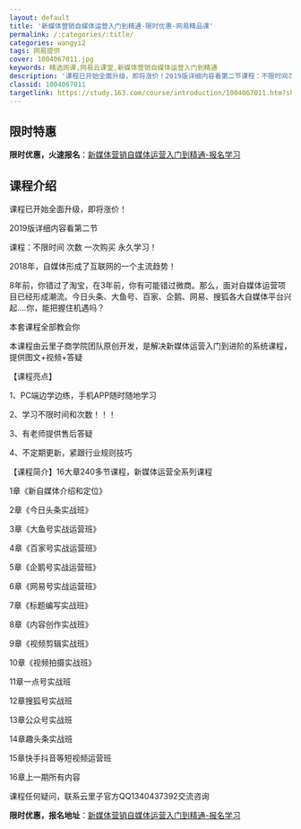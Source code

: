 ```yaml
---
layout: default
title: '新媒体营销自媒体运营入门到精通-限时优惠-网易精品课'
permalink: /:categories/:title/
categories: wangyi2
tags: 网易提供
cover: 1004067011.jpg
keywords: 精选网课,网易云课堂,新媒体营销自媒体运营入门到精通
description: '课程已开始全面升级，即将涨价！2019版详细内容看第二节课程：不限时间次数一次购买永久学习！2018年，自媒体形成了互联'
classid: 1004067011
targetlink: https://study.163.com/course/introduction/1004067011.htm?share=1&shareId=1025206652&utm_campaign=share&utm_medium=iphoneShare&utm_source=&utm_u=1025206652
---
```


## 限时特惠

**限时优惠，火速报名**：[新媒体营销自媒体运营入门到精通-报名学习](https://study.163.com/course/introduction/1004067011.htm?share=1&shareId=1025206652&utm_campaign=share&utm_medium=iphoneShare&utm_source=&utm_u=1025206652)

## 课程介绍

课程已开始全面升级，即将涨价！

2019版详细内容看第二节

课程：不限时间 次数  一次购买  永久学习！

2018年，自媒体形成了互联网的一个主流趋势！

8年前，你错过了淘宝，在3年前，你有可能错过微商。那么，面对自媒体运营项目已经形成潮流。今日头条、大鱼号、百家、企鹅、网易、搜狐各大自媒体平台兴起....你，能把握住机遇吗？

本套课程全部教会你

本课程由云里子商学院团队原创开发，是解决新媒体运营入门到进阶的系统课程，提供图文+视频+答疑

【课程亮点】

1、PC端边学边练，手机APP随时随地学习

2、学习不限时间和次数！！！

3、有老师提供售后答疑

4、不定期更新，紧跟行业规则技巧

【课程简介】16大章240多节课程，新媒体运营全系列课程

1章《新自媒体介绍和定位》

2章《今日头条实战班》 

3章《大鱼号实战运营班》  

4章《百家号实战运营班》

5章《企鹅号实战运营班》

6章《网易号实战运营班》

7章《标题编写实战班》

8章《内容创作实战班》

9章《视频剪辑实战班》

10章《视频拍摄实战班》

11章一点号实战班

12章搜狐号实战班

13章公众号实战班

14章趣头条实战班

15章快手抖音等短视频运营班

16章上一期所有内容

课程任何疑问，联系云里子官方QQ1340437392交流咨询

**限时优惠，报名地址**：[新媒体营销自媒体运营入门到精通-报名学习](https://study.163.com/course/introduction/1004067011.htm?share=1&shareId=1025206652&utm_campaign=share&utm_medium=iphoneShare&utm_source=&utm_u=1025206652)

